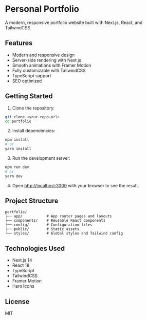 # Personal Portfolio

A modern, responsive portfolio website built with Next.js, React, and TailwindCSS.

## Features

- Modern and responsive design
- Server-side rendering with Next.js
- Smooth animations with Framer Motion
- Fully customizable with TailwindCSS
- TypeScript support
- SEO optimized

## Getting Started

1. Clone the repository:
```bash
git clone <your-repo-url>
cd portfolio
```

2. Install dependencies:
```bash
npm install
# or
yarn install
```

3. Run the development server:
```bash
npm run dev
# or
yarn dev
```

4. Open [http://localhost:3000](http://localhost:3000) with your browser to see the result.

## Project Structure

```
portfolio/
├── app/           # App router pages and layouts
├── components/    # Reusable React components
├── config/        # Configuration files
├── public/        # Static assets
└── styles/        # Global styles and Tailwind config
```

## Technologies Used

- Next.js 14
- React 18
- TypeScript
- TailwindCSS
- Framer Motion
- Hero Icons

## License

MIT 